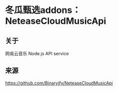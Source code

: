 # 冬瓜甄选addons：NeteaseCloudMusicApi

## 关于

网易云音乐 Node.js API service

## 来源

https://github.com/Binaryify/NeteaseCloudMusicApi

